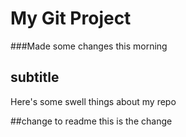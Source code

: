 # My Git Project
###Made some changes this morning

## subtitle
Here's some swell things about my repo

##change to readme
this is the change